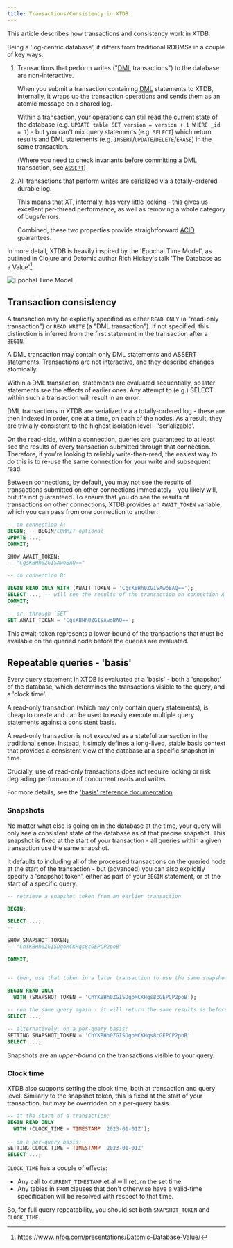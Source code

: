 ```yaml
---
title: Transactions/Consistency in XTDB
---
```


This article describes how transactions and consistency work in XTDB.

Being a 'log-centric database', it differs from traditional RDBMSs in a couple of key ways:

1. Transactions that perform writes ("[DML](https://en.wikipedia.org/wiki/Data_manipulation_language) transactions") to the database are non-interactive.

   When you submit a transaction containing [DML](https://en.wikipedia.org/wiki/Data_manipulation_language) statements to XTDB, internally, it wraps up the transaction operations and sends them as an atomic message on a shared log.
   
   Within a transaction, your operations can still read the current state of the database (e.g. `UPDATE table SET version = version + 1 WHERE _id = ?`) - but you can't mix query statements (e.g. `SELECT`) which return results and DML statements (e.g. `INSERT`/`UPDATE`/`DELETE`/`ERASE`) in the same transaction.
   
   (Where you need to check invariants before committing a DML transaction, see [`ASSERT`](/reference/main/sql/txs#assert))

2. All transactions that perform writes are serialized via a totally-ordered durable log.

   This means that XT, internally, has very little locking - this gives us excellent per-thread performance, as well as removing a whole category of bugs/errors.
   
   Combined, these two properties provide straightforward [ACID](https://en.wikipedia.org/wiki/ACID) guarantees.

In more detail, XTDB is heavily inspired by the 'Epochal Time Model', as outlined in Clojure and Datomic author Rich Hickey's talk 'The Database as a Value'[^1]:
[^1]: https://www.infoq.com/presentations/Datomic-Database-Value/

![Epochal Time Model](/images/docs/epochal-time-model.webp)

## Transaction consistency

A transaction may be explicitly specified as either `READ ONLY` (a "read-only transaction") or `READ WRITE` (a "DML transaction").
If not specified, this distinction is inferred from the first statement in the transaction after a `BEGIN`.

A DML transaction may contain only DML statements and ASSERT statements.
Transactions are not interactive, and they describe changes atomically.

Within a DML transaction, statements are evaluated sequentially, so later statements see the effects of earlier ones.
Any attempt to (e.g.) SELECT within such a transaction will result in an error.

DML transactions in XTDB are serialized via a totally-ordered log - these are then indexed in order, one at a time, on each of the nodes.
As a result, they are trivially consistent to the highest isolation level - 'serializable'.

On the read-side, within a connection, queries are guaranteed to at least see the results of every transaction submitted through that connection.
Therefore, if you're looking to reliably write-then-read, the easiest way to do this is to re-use the same connection for your write and subsequent read.

Between connections, by default, you may not see the results of transactions submitted on other connections immediately - you likely will, but it's not guaranteed.
To ensure that you do see the results of transactions on other connections, XTDB provides an `AWAIT_TOKEN` variable, which you can pass from one connection to another:

```sql
-- on connection A:
BEGIN; -- BEGIN/COMMIT optional
UPDATE ...;
COMMIT;

SHOW AWAIT_TOKEN;
-- "CgsKBHh0ZGISAwoBAQ=="

-- on connection B:

BEGIN READ ONLY WITH (AWAIT_TOKEN = 'CgsKBHh0ZGISAwoBAQ==');
SELECT ...; -- will see the results of the transaction on connection A
COMMIT;

-- or, through `SET`
SET AWAIT_TOKEN = 'CgsKBHh0ZGISAwoBAQ==';
```

This await-token represents a lower-bound of the transactions that must be available on the queried node before the queries are evaluated.

## Repeatable queries - 'basis'

Every query statement in XTDB is evaluated at a 'basis' - both a 'snapshot' of the database, which determines the transactions visible to the query, and a 'clock time'.

A read-only transaction (which may only contain query statements), is cheap to create and can be used to easily execute multiple query statements against a consistent basis.

A read-only transaction is not executed as a stateful transaction in the traditional sense.
Instead, it simply defines a long-lived, stable basis context that provides a consistent view of the database at a specific snapshot in time.

Crucially, use of read-only transactions does not require locking or risk degrading performance of concurrent reads and writes.

For more details, see the ['basis' reference documentation](/reference/main/sql/queries#basis).

### Snapshots

No matter what else is going on in the database at the time, your query will only see a consistent state of the database as of that precise snapshot.
This snapshot is fixed at the start of your transaction - all queries within a given transaction use the same snapshot.

It defaults to including all of the processed transactions on the queried node at the start of the transaction - but (advanced) you can also explicitly specify a 'snapshot token', either as part of your `BEGIN` statement, or at the start of a specific query.

  ```sql
  -- retrieve a snapshot token from an earlier transaction

  BEGIN;

  SELECT ...;
  -- ...
  
  SHOW SNAPSHOT_TOKEN;
  -- "ChYKBHh0ZGISDgoMCKHqs8cGEPCP2poB"

  COMMIT;
  

  -- then, use that token in a later transaction to use the same snapshot:

  BEGIN READ ONLY 
    WITH (SNAPSHOT_TOKEN = 'ChYKBHh0ZGISDgoMCKHqs8cGEPCP2poB');
    
  -- run the same query again - it will return the same results as before:
  SELECT ...;
  
  -- alternatively, on a per-query basis:
  SETTING SNAPSHOT_TOKEN = 'ChYKBHh0ZGISDgoMCKHqs8cGEPCP2poB'
  SELECT ...;
  ```
  
Snapshots are an *upper-bound* on the transactions visible to your query.
  
### Clock time

XTDB also supports setting the clock time, both at transaction and query level.
Similarly to the snapshot token, this is fixed at the start of your transaction, but may be overridden on a per-query basis.

```sql
-- at the start of a transaction:
BEGIN READ ONLY 
  WITH (CLOCK_TIME = TIMESTAMP '2023-01-01Z');
  
-- on a per-query basis:
SETTING CLOCK_TIME = TIMESTAMP '2023-01-01Z'
SELECT ...;
```

`CLOCK_TIME` has a couple of effects:

- Any call to `CURRENT_TIMESTAMP` et al will return the set time.
- Any tables in `FROM` clauses that don't otherwise have a valid-time specification will be resolved with respect to that time.

So, for full query repeatability, you should set both `SNAPSHOT_TOKEN` and `CLOCK_TIME`.
